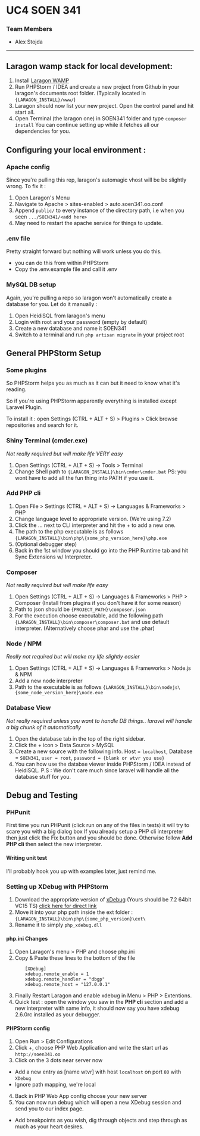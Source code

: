 # UC4 SOEN 341

### Team Members
 - Alex Stojda

---

## Laragon wamp stack for local development:
1. Install [Laragon WAMP](https://sourceforge.net/projects/laragon/files/releases/3.2/laragon-wamp.exe/download)
3. Run PHPStorm / IDEA and create a new project from Github in your laragon's documents root folder. (Typically located in `{LARAGON_INSTALL}/www/`)
3. Laragon should now list your new project. Open the control panel and hit start all.
4. Open Terminal (the laragon one) in SOEN341 folder and type `composer install`
 You can continue setting up while it fetches all our dependencies for you.

## Configuring your local environment :
### Apache config
Since you're pulling this rep, laragon's automagic vhost will be be slightly wrong. To fix it :
1. Open Laragon's Menu
2. Navigate to Apache > sites-enabled > auto.soen341.oo.conf
3. Append `public/` to every instance of the directory path, i.e when you seen `.../SOEN341/<add here>`
4. May need to restart the apache service for things to update.

### .env file
Pretty straight forward but nothing will work unless you do this.
- you can do this from within PHPStorm
- Copy the .env.example file and call it .env

### MySQL DB setup
Again, you're pulling a repo so laragon won't automatically create a database for you. Let do it manually :
1. Open HeidiSQL from laragon's menu
2. Login with root and your password (empty by default)
3. Create a new database and name it SOEN341
4. Switch to a terminal and run `php artisan migrate` in your project root

## General PHPStorm Setup
### Some plugins
So PHPStorm helps you as much as it can but it need to know what it's reading. 

So if you're using PHPStorm apparently everything is installed except Laravel Plugin.

To install it : open Settings (CTRL + ALT + S) > Plugins > Click browse repositories and search for it.

### Shiny Terminal (cmder.exe)
*Not really required but will make life VERY easy*
1. Open Settings (CTRL + ALT + S) -> Tools > Terminal
2. Change Shell path to `{LARAGON_INSTALL}\bin\cmder\cmder.bat`
PS: you wont have to add all the fun thing into PATH if you use it.

### Add PHP cli
1. Open File > Settings (CTRL + ALT + S) -> Languages & Frameworks > PHP
2. Change language level to appropriate version. (We're using 7.2)
3. Click the ... next to CLI interpreter and hit the + to add a new one.
4. The path to the php executable is as follows `{LARAGON_INSTALL}\bin\php\{some_php_version_here}\php.exe`
5. (Optional debugger step)
6. Back in the 1st window you should go into the PHP Runtime tab and hit Sync Extensions w/ Interpreter.

### Composer 
*Not really required but will make life easy*
1. Open Settings (CTRL + ALT + S) -> Languages & Frameworks > PHP > Composer (Install from plugins if you don't have it for some reason)
2. Path to json should be `{PROJECT_PATH}\composer.json`
3. For the execution choose executable, add the following path `{LARAGON_INSTALL}\bin\composer\composer.bat` and use default interpreter. (Alternatively choose phar and use the .phar)

### Node / NPM
*Really not required but will make my life slightly easier*
1. Open Settings (CTRL + ALT + S) -> Languages & Frameworks > Node.js & NPM
2. Add a new node interpreter
3. Path to the executable is as follows `{LARAGON_INSTALL}\bin\nodejs\{some_node_version_here}\node.exe`

### Database View
*Not really required unless you want to handle DB things.. laravel will handle a big chunk of it automatically*
1. Open the database tab in the top of the right sidebar.
2. Click the + icon > Data Source > MySQL
3. Create a new source with the following info. Host = `localhost`, Database = `SOEN341`, `user = root`, `password = {blank or wtvr you use}` 
4. You can how use the databse viewer inside PHPStorm / IDEA instead of HeidiSQL. 
P.S : We don't care much since laravel will handle all the database stuff for you.

## Debug and Testing
### PHPunit
First time you run PHPunit (click run on any of the files in tests) it will try to scare you with a big dialog box
If you already setup a PHP cli interpreter then just click the Fix button and you should be done.
Otherwise follow **Add PHP cli** then select the new interpreter.

#### Writing unit test
I'll probably hook you up with examples later, just remind me.

### Setting up XDebug with PHPStorm 
1. Download the appropriate version of [xDebug](https://xdebug.org/download.php) (Yours should be 7.2 64bit VC15 TS) [click here for direct link](https://xdebug.org/files/php_xdebug-2.6.0RC1-7.2-vc15-x86_64.dll)
2. Move it into your php path inside the ext folder : `{LARAGON_INSTALL}\bin\php\{some_php_version}\ext\`
3. Rename it to simply `php_xdebug.dll`

#### php.ini Changes
1. Open Laragon's menu > PHP and choose php.ini
2. Copy & Paste these lines to the bottom of the file
```
       [XDebug]
       xdebug.remote_enable = 1
       xdebug.remote_handler = "dbgp"
       xdebug.remote_host = "127.0.0.1"
```
3. Finally Restart Laragon and enable xdebug in Menu > PHP > Extentions.
4. Quick test : open the window you saw in the **PHP cli** section and add a new interpreter with same info, it should now say you have xdebug 2.6.0rc installed as your debugger.

#### PHPStorm config
1. Open Run > Edit Configurations
2. Click +, choose PHP Web Application and write the start url as ```http://soen341.oo```
3. Click on the 3 dots near server now
 - Add a new entry as [name wtvr] with host ```localhost``` on port ```80``` with ```XDebug```
  - Ignore path mapping, we're local
4. Back in PHP Web App config choose your new server
5. You can now run debug which will open a new XDebug session and send you to our index page.
 - Add breakpoints as you wish, dig through objects and step through as much as your heart desires.
